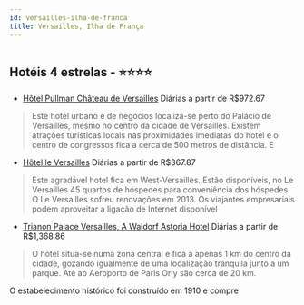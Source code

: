 ```yaml
---
id: versailles-ilha-de-franca
title: Versailles, Ilha de França
---
```


<center><img src="http://photos.hotelbeds.com/giata/08/087957/087957a_hb_a_011.jpg" alt="" /></center>


## Hotéis 4 estrelas - ⭐️⭐️⭐️⭐️

-    [Hôtel Pullman Château de Versailles](https://www.hurb.com/hoteis/versailles/hotel-pullman-chateau-de-versailles-JNP-JP044009?cmp=18055) Diárias a partir de R$972.67
   > Este hotel urbano e de negócios localiza-se perto do Palácio de Versailles, mesmo no centro da cidade de Versailles. Existem atrações turísticas locais nas proximidades imediatas do hotel e o centro de congressos fica a cerca de 500 metros de distância. E
-    [Hôtel le Versailles](https://www.hurb.com/hoteis/versailles/hotel-le-versailles-JNP-JP273454?cmp=18055) Diárias a partir de R$367.87
   > Este agradável hotel fica em West-Versailles. Estão disponíveis, no Le Versailles 45 quartos de hóspedes para conveniência dos hóspedes. O Le Versailles sofreu renovações em 2013. Os viajantes empresariais podem aproveitar a ligação de Internet disponível
-    [Trianon Palace Versailles, A Waldorf Astoria Hotel](https://www.hurb.com/hoteis/versailles/trianon-palace-versailles-a-waldorf-astoria-hotel-JNP-JP043782?cmp=18055) Diárias a partir de R$1,368.86
   > O hotel situa-se numa zona central e fica a apenas 1 km do centro da cidade, gozando igualmente de uma localização tranquila junto a um parque. Até ao Aeroporto de Paris Orly são cerca de 20 km.

O estabelecimento histórico foi construído em 1910 e compre
